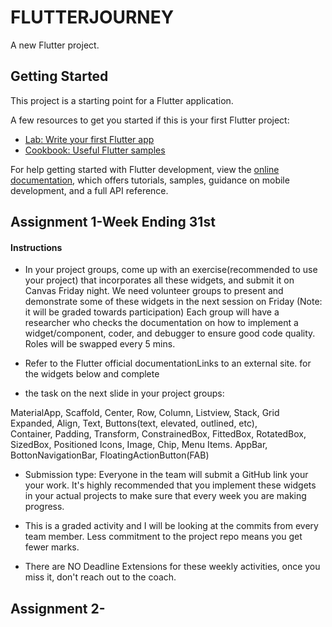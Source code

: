 # FLUTTERJOURNEY

A new Flutter project.

## Getting Started

This project is a starting point for a Flutter application.

A few resources to get you started if this is your first Flutter project:

- [Lab: Write your first Flutter app](https://docs.flutter.dev/get-started/codelab)
- [Cookbook: Useful Flutter samples](https://docs.flutter.dev/cookbook)

For help getting started with Flutter development, view the
[online documentation](https://docs.flutter.dev/), which offers tutorials,
samples, guidance on mobile development, and a full API reference.

## Assignment 1-Week Ending 31st

#### Instructions

* In your project groups, come up with an exercise(recommended to use your project) that incorporates all these widgets, and submit it on Canvas Friday night. We need volunteer groups to present and demonstrate some of these widgets in the next session on Friday  (Note: it will be graded towards participation)
Each group will have a researcher who checks the documentation on how to implement a widget/component, coder, and debugger to ensure good code quality. Roles will be swapped every 5 mins.

* Refer to the Flutter official documentationLinks to an external site. for the widgets below and complete 

* the task on the next slide in your project groups:

MaterialApp, Scaffold, Center, Row, Column, Listview, Stack, Grid
Expanded, Align, Text, Buttons(text, elevated, outlined, etc),  
Container, Padding, Transform, ConstrainedBox, 
FittedBox, RotatedBox, SizedBox, Positioned 
Icons, Image, Chip, Menu Items.
AppBar, BottonNavigationBar, FloatingActionButton(FAB)

* Submission type: Everyone in the team will submit a GitHub link your your work. It's highly recommended that you implement these widgets in your actual projects to make sure that every week you are making progress.


* This is a graded activity and I will be looking at the commits from every team member. Less commitment to the project repo means you get fewer marks.

* There are NO Deadline Extensions for these weekly activities, once you miss it, don't reach out to the coach.


## Assignment 2-


